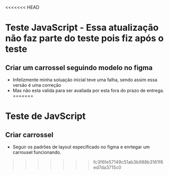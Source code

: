 <<<<<<< HEAD
# Teste JavaScript - Essa atualização não faz parte do teste pois fiz após o teste

## Criar um carrossel seguindo modelo no figma

- Infelizmente minha soluação inicial teve uma falha, sendo assim essa versão é uma correção
- Mas não esta valida para ser avaliada por esta fora do prazo de entrega.
=======
# Teste de JavScript #

## Criar carrossel ##
- Seguir os padrões de layout especificado no figma e enrtegar um carrousel funcionando. 
>>>>>>> fc3f6fe57149c51ab3b988b3161f6ed7da3715c0

